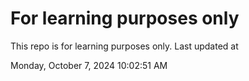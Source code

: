 # For learning purposes only
This repo is for learning purposes only.
Last updated at

Monday, October 7, 2024 10:02:51 AM

